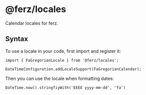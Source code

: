 # @ferz/locales

Calendar locales for ferz.

## Syntax

To use a locale in your code, first import and register it:

```
import { FaGregorianLocale } from '@ferz/locales';

DateTimeConfiguration.addLocaleSupport(FaGregorianCalendar);
```

Then you can use the locale when formatting dates:

```
DateTime.now().stringfiyWith('EEEE yyyy-mm-dd', 'fa')
```
